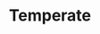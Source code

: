 ---
layout: project
title:  "Temperate"
seo_description: "Branding, UX/UI design, front-end development, and marketing design for a climate change decision-support SaaS product."
casestudy: true
featured-image: "azavea-temperate/temperate_hero.png"
featured-alt: "Screenshot of Temperate dashboard."
featured-bg: "#85c005"
featured-size: "cropped"
project-url: "https://temperate.io/"
excerpt: Branding, UX/UI, front-end, marketing.
hero:
    title: "Temperate"
    tagline: "A climate change companion"
    desc: |
        Temperate is a climate change decision-support tool developed as a part of an Small Business Innovation Research (SBIR) grant with the Department of Energy.
    image: "azavea-temperate/temperate_hero.png"
    image-alt: "Screenshot of Temperate dashboard."
    image-bg: "#85c005"
    image-size: "cropped"
    roles: "Branding, UX/UI design, Front-end development, Marketing website"
    organization: 
        name: Azavea
        url: "https://www.azavea.com/"
sections: 
    - type: "default"
      layout: "text-only"
      title: "Background"
      desc: |
        When I started at Azavea, the company was a year into the two-year SBIR, and had created both a Climate API and the [Climate Lab.](https://climate.azavea.com/) The latter was aimed at making the API more accessible to the project’s target users: climate adaptation planners. 

        Our team conducted interviews with 27 practicioners. At this stage, we were asking open-ended questions in order to better understand the daily duties of our potential users, as well as any frustrations in their current workflows. Insights gleaned from these discussions led us to develop a tool that would do more than just present charts and data.
    - type: "default"
      layout: "text-visual"
      title: "Starting the branding process"
      desc: |
        Before touching a pencil, I researched tools already in the climate space. This allowed me to get a better sense of what would make Temperate stand apart from the already fairly crowded landscape of tools. I discovered a few key things: 

        - Unsurprisingly, color is dominated by blue and green.
        - Frequently the names of tools are fairly literal.  
        - Marketing efforts in the space tend to focus on data as opposed to user goals.
    - type: "default"
      layout: "text-only"
      style: "highlight"
      desc: |
        My findings from evaluating the existing landscape led me to develop a bright, energetic brand. We went with the name Temperate, inspired by geographically temperate climates. Temperate climates are those without extremes of temperature and precipitation (rain and snow), which made it a perfect analogy for the goal of climate practicioners to reduce the effects of our changing climate. 
    - type: "default"
      layout: "visual-text"
      desc: |
        Once we had our name, I designed a mascot (internally coined “Tempy”). The mark references the collie dog breed (most notably the border collie), which was bred as a herding dog. The concept was that Temperate acts as an adaptation planner’s best friend, as it herds information, data, and climate data all into one place. Visually, I played with making the mascot reference its name by using a thermometer for the nose.
      visual:
        type: "slider"
        slides:
            - image: "azavea-temperate/temperate_branding_01.jpg"
              image-alt: "Full color Temperate logo and tagline."
            - image: "azavea-temperate/temperate_branding_02.jpg"
              image-alt: "Black and white versions of the logo."
            - image: "azavea-temperate/temperate_branding_03.jpg"
              image-alt: "The Temperate color palette and custom names."
    - type: "default"
      layout: "text-only"
      title: "Developing the interface"
      desc: |
        To match the brand’s energy, I designed the application to have a friendly and colorful interface. We hoped to make Temperate continue to stand out in this space by giving it a sleek but unintimidating look. The typeface being used throughout the application is Klim Foundry’s National.
    - type: "grid"
      layout: "small-small-big"
      caption: "The brand applied to various screens in the application."
      visual: 
        - image: "azavea-temperate/temperate_uielements_01.jpg"
          image-alt: "Several button styles and card styles within the application."
        - image: "azavea-temperate/temperate_uielements_02.jpg"
          image-alt: "The application dashboard, with the user hovering over the ”adaptive needs” chart."
        - image: "azavea-temperate/temperate_uielements_03.jpg"
          image-alt: "Screenshots of the Action Steps page and Add Hazard popover."
    - type: "stacked"
      layout: "visual-text"
      style: "highlight"
      desc: |
        Finally, to assist with quick recognition of frequently dense terminology, I developed custom iconography to represent the various hazards, community systems, and types of policies that could appear in Temperate. While users would be unlikely to recognize these oftentimes complex concepts by the iconography alone, they assist with quicker recognition and add an element of polish.
      visual: 
        type: "image"
        image: "azavea-temperate/temperate_icons.jpg"
        image-alt: "Temperate custom iconography."
        caption: "Custom iconography throughout the application largely designed by extending the fantastic [Font Awesome](https://fontawesome.com/) icons."
---
